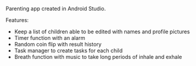 Parenting app created in Android Studio.

Features:
- Keep a list of children able to be edited with names and profile pictures
- Timer function with an alarm
- Random coin flip with result history
- Task manager to create tasks for each child
- Breath function with music to take long periods of inhale and exhale

